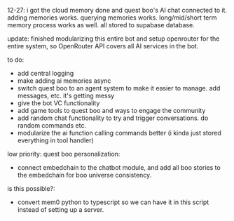 12-27: i got the cloud memory done and quest boo's AI chat connected to it. adding memories works. querying memories works.
long/mid/short term memory process works as well. all stored to supabase database.

update: finished modularizing this entire bot and setup openrouter for the entire system, so OpenRouter API covers all AI services in the bot.

to do:
- add central logging
- make adding ai memories async
- switch quest boo to an agent system to make it easier to manage. add messages, etc. it's getting messy
- give the bot VC functionality
- add game tools to quest boo and ways to engage the community
- add random chat functionality to try and trigger conversations. do random commands etc.
- modularize the ai function calling commands better (i kinda just stored everything in tool handler)

low priority:
quest boo personalization:
- connect embedchain to the chatbot module, and add all boo stories to the embedchain for boo universe consistency.

is this possible?:
- convert mem0 python to typescript so we can have it in this script instead of setting up a server.